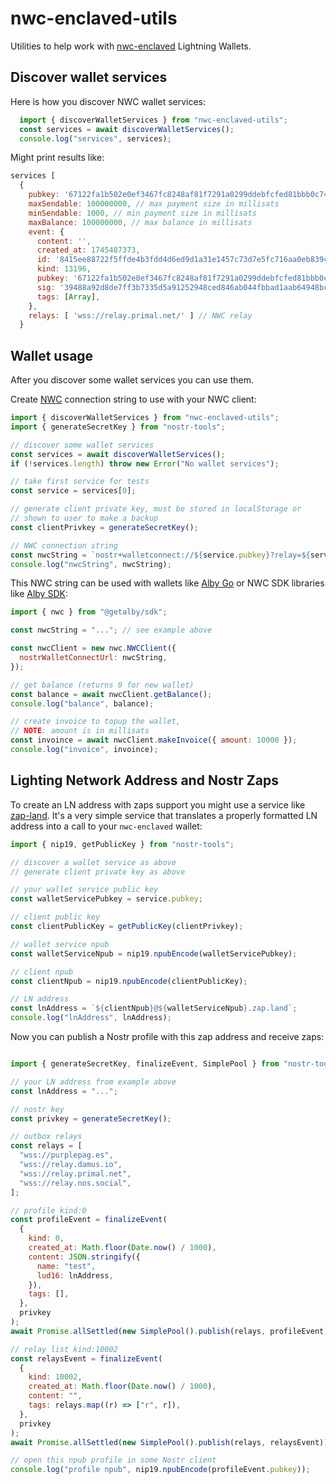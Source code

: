 # nwc-enclaved-utils

Utilities to help work with [nwc-enclaved](https://github.com/nostrband/nwc-enclaved/) Lightning Wallets.

## Discover wallet services

Here is how you discover NWC wallet services:

```js
  import { discoverWalletServices } from "nwc-enclaved-utils";
  const services = await discoverWalletServices();
  console.log("services", services);
```

Might print results like:

```js
services [
  {
    pubkey: '67122fa1b502e0ef3467fc8248af81f7291a0299ddebfcfed81bbb0c745f005c', // NWC servicePubkey
    maxSendable: 100000000, // max payment size in millisats
    minSendable: 1000, // min payment size in millisats
    maxBalance: 100000000, // max balance in millisats
    event: {
      content: '',
      created_at: 1745487373,
      id: '8415ee88722f5ffde4b3fdd4d6ed9d1a31e1457c73d7e5fc716aa0eb839c2e58',
      kind: 13196,
      pubkey: '67122fa1b502e0ef3467fc8248af81f7291a0299ddebfcfed81bbb0c745f005c',
      sig: '39488a92d8de7ff3b7335d5a91252948ced846ab044fbbad1aab64948bc9581876085f2fdaac68fe5cc52688bbaf5c75c4d77d6326774a4462648479717166be',
      tags: [Array],
    },
    relays: [ 'wss://relay.primal.net/' ] // NWC relay
  }
```

## Wallet usage

After you discover some wallet services you can use them.

Create [NWC](https://github.com/nostr-protocol/nips/blob/master/47.md) connection string to use with your NWC client:

```js
import { discoverWalletServices } from "nwc-enclaved-utils";
import { generateSecretKey } from "nostr-tools";

// discover some wallet services
const services = await discoverWalletServices();
if (!services.length) throw new Error("No wallet services");

// take first service for tests
const service = services[0];

// generate client private key, must be stored in localStorage or
// shown to user to make a backup
const clientPrivkey = generateSecretKey();

// NWC connection string
const nwcString = `nostr+walletconnect://${service.pubkey}?relay=${service.relays[0]}&secret=${bytesToHex(clientPrivkey)}`; 
console.log("nwcString", nwcString);

```

This NWC string can be used with wallets like [Alby Go](https://albygo.com/) or NWC SDK libraries like [Alby SDK](https://github.com/getAlby/js-sdk/blob/master/docs/nwc.md):

```js
import { nwc } from "@getalby/sdk";

const nwcString = "..."; // see example above 

const nwcClient = new nwc.NWCClient({
  nostrWalletConnectUrl: nwcString,
});

// get balance (returns 0 for new wallet)
const balance = await nwcClient.getBalance();
console.log("balance", balance);

// create invoice to topup the wallet,
// NOTE: amount is in millisats
const invoince = await nwcClient.makeInvoice({ amount: 10000 });
console.log("invoice", invoince);

```

## Lighting Network Address and Nostr Zaps

To create an LN address with zaps support you might use a service like [zap-land](https://github.com/nostrband/zap-land). It's 
a very simple service that translates a properly formatted LN address into a call to your `nwc-enclaved` wallet:

```js
import { nip19, getPublicKey } from "nostr-tools";

// discover a wallet service as above
// generate client private key as above

// your wallet service public key
const walletServicePubkey = service.pubkey;

// client public key
const clientPublicKey = getPublicKey(clientPrivkey);

// wallet service npub
const walletServiceNpub = nip19.npubEncode(walletServicePubkey);

// client npub
const clientNpub = nip19.npubEncode(clientPublicKey);

// LN address
const lnAddress = `${clientNpub}@${walletServiceNpub}.zap.land`;
console.log("lnAddress", lnAddress);

```

Now you can publish a Nostr profile with this zap address and receive zaps:

```js

import { generateSecretKey, finalizeEvent, SimplePool } from "nostr-tools";

// your LN address from example above
const lnAddress = "...";

// nostr key
const privkey = generateSecretKey();

// outbox relays
const relays = [
  "wss://purplepag.es",
  "wss://relay.damus.io",
  "wss://relay.primal.net",
  "wss://relay.nos.social",
];

// profile kind:0
const profileEvent = finalizeEvent(
  {
    kind: 0,
    created_at: Math.floor(Date.now() / 1000),
    content: JSON.stringify({
      name: "test",
      lud16: lnAddress,
    }),
    tags: [],
  },
  privkey
);
await Promise.allSettled(new SimplePool().publish(relays, profileEvent));

// relay list kind:10002
const relaysEvent = finalizeEvent(
  {
    kind: 10002,
    created_at: Math.floor(Date.now() / 1000),
    content: "",
    tags: relays.map((r) => ["r", r]),
  },
  privkey
);
await Promise.allSettled(new SimplePool().publish(relays, relaysEvent));

// open this npub profile in some Nostr client
console.log("profile npub", nip19.npubEncode(profileEvent.pubkey));

```